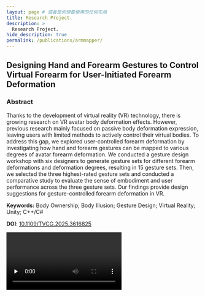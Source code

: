 ```yaml
---
layout: page # 或者是你想要使用的任何布局
title: Research Project.
description: >
  Research Project.
hide_description: true
permalink: /publications/armmapper/
---
```


## Designing Hand and Forearm Gestures to Control Virtual Forearm for User-Initiated Forearm Deformation

### Abstract
Thanks to the development of virtual reality (VR) technology, there is growing research on VR avatar body deformation effects. However, previous research mainly focused on passive body deformation expression, leaving users with limited methods to actively control their virtual bodies. To address this gap, we explored user-controlled forearm deformation by investigating how hand and forearm gestures can be mapped to various degrees of avatar forearm deformation. We conducted a gesture design workshop with six designers to generate gesture sets for different forearm deformations and deformation degrees, resulting in 15 gesture sets. Then, we selected the three highest-rated gesture sets and conducted a comparative study to evaluate the sense of embodiment and user performance across the three gesture sets. Our findings provide design suggestions for gesture-controlled forearm deformation in VR.

**Keywords:** Body Ownership; Body Illusion; Gesture Design; Virtual Reality; Unity; C++/C#

**DOI**: [10.1109/TVCG.2025.3616825](https://doi.ieeecomputersociety.org/10.1109/TVCG.2025.3616825)

<video controls preload="none">
  <source src="https://pageasset.rayleigh-lin.top/project/2025%20ArmMapper/ArmMapper.mp4" type="video/mp4">
</video>